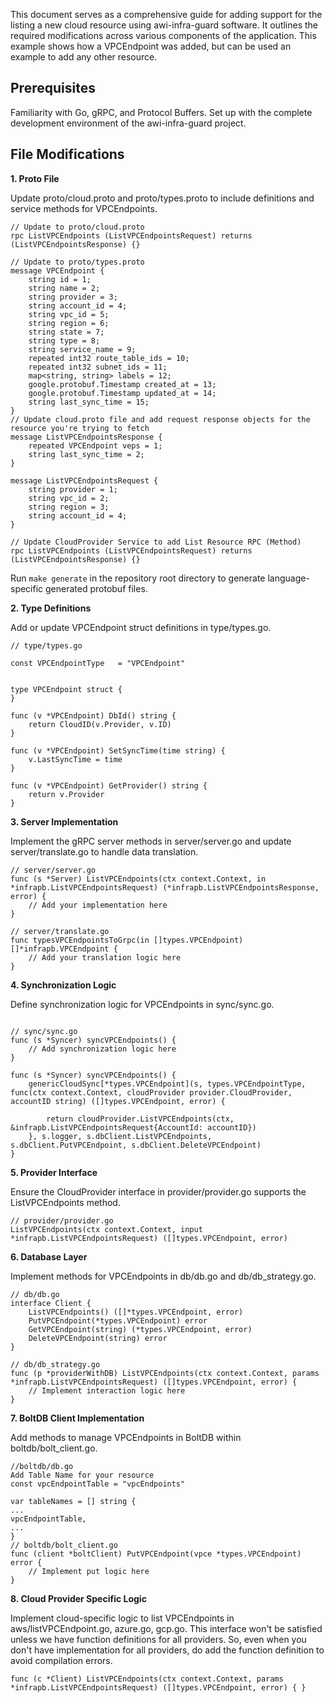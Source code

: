 
This document serves as a comprehensive guide for adding support for the listing a new cloud resource using awi-infra-guard software. It outlines the required modifications across various components of the application. This example shows how a VPCEndpoint was added, but can be used an example to add any other resource.


## Prerequisites

Familiarity with Go, gRPC, and Protocol Buffers.
Set up with the complete development environment of the awi-infra-guard project.

## File Modifications

 **1. Proto File**

Update proto/cloud.proto and proto/types.proto to include definitions and service methods for VPCEndpoints.

```
// Update to proto/cloud.proto
rpc ListVPCEndpoints (ListVPCEndpointsRequest) returns (ListVPCEndpointsResponse) {}

// Update to proto/types.proto
message VPCEndpoint {
    string id = 1;
    string name = 2;
    string provider = 3;
    string account_id = 4;
    string vpc_id = 5;
    string region = 6;
    string state = 7;
    string type = 8;
    string service_name = 9;
    repeated int32 route_table_ids = 10;
    repeated int32 subnet_ids = 11;
    map<string, string> labels = 12;
    google.protobuf.Timestamp created_at = 13;
    google.protobuf.Timestamp updated_at = 14;
    string last_sync_time = 15;
}
// Update cloud.proto file and add request response objects for the resource you're trying to fetch
message ListVPCEndpointsResponse {
    repeated VPCEndpoint veps = 1;
    string last_sync_time = 2;
}

message ListVPCEndpointsRequest {
    string provider = 1;
    string vpc_id = 2;
    string region = 3;
    string account_id = 4;
}

// Update CloudProvider Service to add List Resource RPC (Method)
rpc ListVPCEndpoints (ListVPCEndpointsRequest) returns (ListVPCEndpointsResponse) {}

```
Run `make generate` in the repository root directory to generate language-specific generated protobuf files.

**2. Type Definitions**

Add or update VPCEndpoint struct definitions in type/types.go.

```
// type/types.go

const VPCEndpointType   = "VPCEndpoint"


type VPCEndpoint struct {
}

func (v *VPCEndpoint) DbId() string {
	return CloudID(v.Provider, v.ID)
}

func (v *VPCEndpoint) SetSyncTime(time string) {
	v.LastSyncTime = time
}

func (v *VPCEndpoint) GetProvider() string {
	return v.Provider
}

```

**3. Server Implementation**

Implement the gRPC server methods in server/server.go and update server/translate.go to handle data translation.

```
// server/server.go
func (s *Server) ListVPCEndpoints(ctx context.Context, in *infrapb.ListVPCEndpointsRequest) (*infrapb.ListVPCEndpointsResponse, error) {
    // Add your implementation here
}

// server/translate.go
func typesVPCEndpointsToGrpc(in []types.VPCEndpoint) []*infrapb.VPCEndpoint {
    // Add your translation logic here
}
```

**4. Synchronization Logic**

Define synchronization logic for VPCEndpoints in sync/sync.go.

```

// sync/sync.go
func (s *Syncer) syncVPCEndpoints() {
    // Add synchronization logic here
}

func (s *Syncer) syncVPCEndpoints() {
	genericCloudSync[*types.VPCEndpoint](s, types.VPCEndpointType, func(ctx context.Context, cloudProvider provider.CloudProvider, accountID string) ([]types.VPCEndpoint, error) {

		return cloudProvider.ListVPCEndpoints(ctx, &infrapb.ListVPCEndpointsRequest{AccountId: accountID})
	}, s.logger, s.dbClient.ListVPCEndpoints, s.dbClient.PutVPCEndpoint, s.dbClient.DeleteVPCEndpoint)
}
```

**5. Provider Interface**

Ensure the CloudProvider interface in provider/provider.go supports the ListVPCEndpoints method.

```
// provider/provider.go
ListVPCEndpoints(ctx context.Context, input *infrapb.ListVPCEndpointsRequest) ([]types.VPCEndpoint, error)
```

**6. Database Layer**

Implement methods for VPCEndpoints in db/db.go and db/db_strategy.go.

```
// db/db.go
interface Client {
    ListVPCEndpoints() ([]*types.VPCEndpoint, error)
    PutVPCEndpoint(*types.VPCEndpoint) error
    GetVPCEndpoint(string) (*types.VPCEndpoint, error)
    DeleteVPCEndpoint(string) error
}

// db/db_strategy.go
func (p *providerWithDB) ListVPCEndpoints(ctx context.Context, params *infrapb.ListVPCEndpointsRequest) ([]types.VPCEndpoint, error) {
    // Implement interaction logic here
}

```

**7. BoltDB Client Implementation**

Add methods to manage VPCEndpoints in BoltDB within boltdb/bolt_client.go.

```
//boltdb/db.go
Add Table Name for your resource
const vpcEndpointTable = "vpcEndpoints"

var tableNames = [] string {
...
vpcEndpointTable,
...
}
// boltdb/bolt_client.go
func (client *boltClient) PutVPCEndpoint(vpce *types.VPCEndpoint) error {
    // Implement put logic here
}
```

**8. Cloud Provider Specific Logic**

Implement cloud-specific logic to list VPCEndpoints in aws/listVPCEndpoint.go, azure.go, gcp.go. This interface won't be satisfied unless we have function definitions for all providers.
So, even when you don't have implementation for all providers, do add the function definition to avoid compilation errors.

```
func (c *Client) ListVPCEndpoints(ctx context.Context, params *infrapb.ListVPCEndpointsRequest) ([]types.VPCEndpoint, error) { }
```
